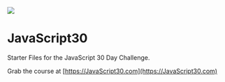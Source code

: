 ﻿![](https://javascript30.com/images/JS3-social-share.png)

# JavaScript30

Starter Files for the JavaScript 30 Day Challenge.

Grab the course at [https://JavaScript30.com](https://JavaScript30.com)

